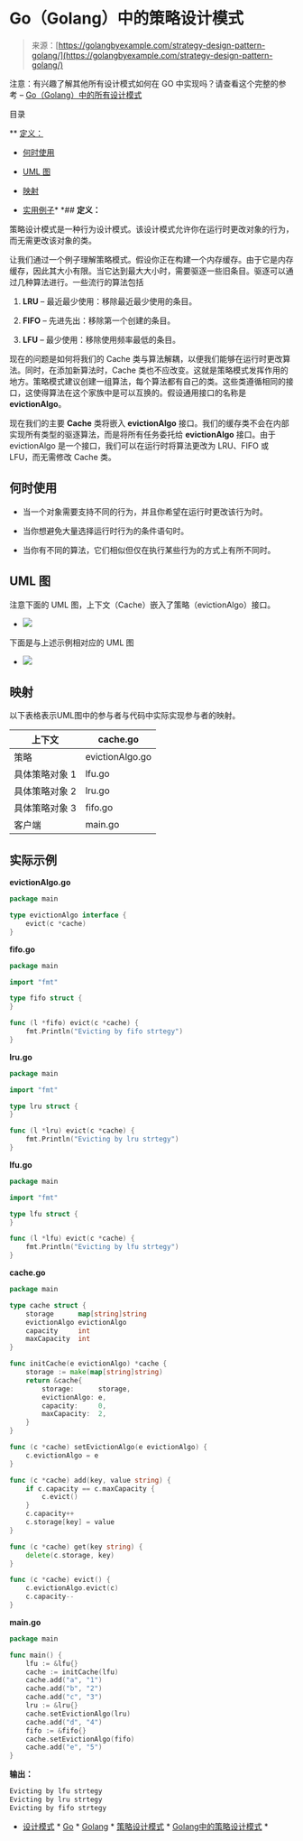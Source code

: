 <!--yml

分类：未分类

日期：2024-10-13 06:02:48

-->

# Go（Golang）中的策略设计模式

> 来源：[https://golangbyexample.com/strategy-design-pattern-golang/](https://golangbyexample.com/strategy-design-pattern-golang/)

注意：有兴趣了解其他所有设计模式如何在 GO 中实现吗？请查看这个完整的参考 – [Go（Golang）中的所有设计模式](https://golangbyexample.com/all-design-patterns-golang/)

目录

**   [定义：](#Definition "定义： ")

+   [何时使用](#When_to_Use "何时使用")

+   [UML 图](#UML_Diagram "UML 图")

+   [映射](#Mapping "映射")

+   [实用例子](#Practical_Example "实用例子")*  *## **定义：**

策略设计模式是一种行为设计模式。该设计模式允许你在运行时更改对象的行为，而无需更改该对象的类。

让我们通过一个例子理解策略模式。假设你正在构建一个内存缓存。由于它是内存缓存，因此其大小有限。当它达到最大大小时，需要驱逐一些旧条目。驱逐可以通过几种算法进行。一些流行的算法包括

1.  **LRU** – 最近最少使用：移除最近最少使用的条目。

1.  **FIFO** – 先进先出：移除第一个创建的条目。

1.  **LFU** – 最少使用：移除使用频率最低的条目。

现在的问题是如何将我们的 Cache 类与算法解耦，以便我们能够在运行时更改算法。同时，在添加新算法时，Cache 类也不应改变。这就是策略模式发挥作用的地方。策略模式建议创建一组算法，每个算法都有自己的类。这些类遵循相同的接口，这使得算法在这个家族中是可以互换的。假设通用接口的名称是 **evictionAlgo**。

现在我们的主要 **Cache** 类将嵌入 **evictionAlgo** 接口。我们的缓存类不会在内部实现所有类型的驱逐算法，而是将所有任务委托给 **evictionAlgo** 接口。由于 evictionAlgo 是一个接口，我们可以在运行时将算法更改为 LRU、FIFO 或 LFU，而无需修改 Cache 类。

## **何时使用**

+   当一个对象需要支持不同的行为，并且你希望在运行时更改该行为时。

+   当你想避免大量选择运行时行为的条件语句时。

+   当你有不同的算法，它们相似但仅在执行某些行为的方式上有所不同时。

## **UML 图**

注意下面的 UML 图，上下文（Cache）嵌入了策略（evictionAlgo）接口。

+   ![](img/aef4edd1723b8a558d2c0c0a423d93a0.png)

下面是与上述示例相对应的 UML 图

+   ![](img/5a6af0d3d709086edf4602accffa8979.png)

## **映射**

以下表格表示UML图中的参与者与代码中实际实现参与者的映射。

| 上下文 | cache.go |
| --- | --- |
| 策略 | evictionAlgo.go |
| 具体策略对象 1 | lfu.go |
| 具体策略对象 2 | lru.go |
| 具体策略对象 3 | fifo.go |
| 客户端 | main.go |

## **实际示例**

**evictionAlgo.go**

```go
package main

type evictionAlgo interface {
    evict(c *cache)
}
```

**fifo.go**

```go
package main

import "fmt"

type fifo struct {
}

func (l *fifo) evict(c *cache) {
    fmt.Println("Evicting by fifo strtegy")
}
```

**lru.go**

```go
package main

import "fmt"

type lru struct {
}

func (l *lru) evict(c *cache) {
    fmt.Println("Evicting by lru strtegy")
}
```

**lfu.go**

```go
package main

import "fmt"

type lfu struct {
}

func (l *lfu) evict(c *cache) {
    fmt.Println("Evicting by lfu strtegy")
}
```

**cache.go**

```go
package main

type cache struct {
    storage      map[string]string
    evictionAlgo evictionAlgo
    capacity     int
    maxCapacity  int
}

func initCache(e evictionAlgo) *cache {
    storage := make(map[string]string)
    return &cache{
        storage:      storage,
        evictionAlgo: e,
        capacity:     0,
        maxCapacity:  2,
    }
}

func (c *cache) setEvictionAlgo(e evictionAlgo) {
    c.evictionAlgo = e
}

func (c *cache) add(key, value string) {
    if c.capacity == c.maxCapacity {
        c.evict()
    }
    c.capacity++
    c.storage[key] = value
}

func (c *cache) get(key string) {
    delete(c.storage, key)
}

func (c *cache) evict() {
    c.evictionAlgo.evict(c)
    c.capacity--
}
```

**main.go**

```go
package main

func main() {
    lfu := &lfu{}
    cache := initCache(lfu)
    cache.add("a", "1")
    cache.add("b", "2")
    cache.add("c", "3")
    lru := &lru{}
    cache.setEvictionAlgo(lru)
    cache.add("d", "4")
    fifo := &fifo{}
    cache.setEvictionAlgo(fifo)
    cache.add("e", "5")
}
```

**输出：**

```go
Evicting by lfu strtegy
Evicting by lru strtegy
Evicting by fifo strtegy
```

+   [设计模式](https://golangbyexample.com/tag/design-pattern/) *   [Go](https://golangbyexample.com/tag/go/) *   [Golang](https://golangbyexample.com/tag/golang/) *   [策略设计模式](https://golangbyexample.com/tag/strategy-design-pattern/) *   [Golang中的策略设计模式](https://golangbyexample.com/tag/strategy-design-pattern-in-golang/) *
